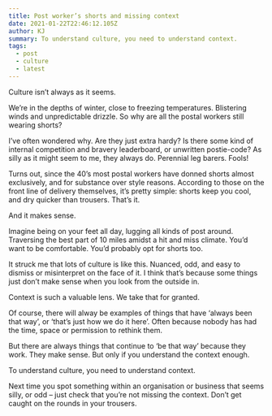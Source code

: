 ```yaml
---
title: Post worker’s shorts and missing context
date: 2021-01-22T22:46:12.105Z
author: KJ
summary: To understand culture, you need to understand context.
tags:
  - post
  - culture
  - latest
---
```

Culture isn’t always as it seems.

We’re in the depths of winter, close to freezing temperatures. Blistering winds and unpredictable drizzle. So why are all the postal workers still wearing shorts?

I’ve often wondered why. Are they just extra hardy? Is there some kind of internal competition and bravery leaderboard, or unwritten postie-code? As silly as it might seem to me, they always do. Perennial leg barers. Fools!

Turns out, since the 40’s most postal workers have donned shorts almost exclusively, and for substance over style reasons. According to those on the front line of delivery themselves, it’s pretty simple: shorts keep you cool, and dry quicker than trousers. That’s it.

And it makes sense.

Imagine being on your feet all day, lugging all kinds of post around. Traversing the best part of 10 miles amidst a hit and miss climate. You’d want to be comfortable. You’d probably opt for shorts too.

It struck me that lots of culture is like this. Nuanced, odd, and easy to dismiss or misinterpret on the face of it. I think that’s because some things just don’t make sense when you look from the outside in.

Context is such a valuable lens. We take that for granted.

Of course, there will alway be examples of things that have ‘always been that way’, or ‘that’s just how we do it here’. Often because nobody has had the time, space or permission to rethink them.

But there are always things that continue to ‘be that way’ because they work. They make sense. But only if you understand the context enough.

To understand culture, you need to understand context.

Next time you spot something within an organisation or business that seems silly, or odd – just check that you’re not missing the context. Don’t get caught on the rounds in your trousers.
